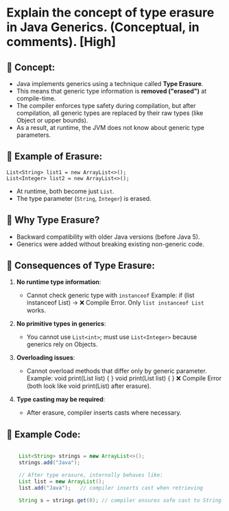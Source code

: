 # Explain the concept of type erasure in Java Generics. (Conceptual, in comments). [High]

## 🔹 Concept:
- Java implements generics using a technique called **Type Erasure**.
- This means that generic type information is **removed ("erased")** at compile-time.
- The compiler enforces type safety during compilation, but after compilation, all generic
  types are replaced by their raw types (like Object or upper bounds).
- As a result, at runtime, the JVM does not know about generic type parameters.

## 🔹 Example of Erasure:
    List<String> list1 = new ArrayList<>();
    List<Integer> list2 = new ArrayList<>();

  - At runtime, both become just `List`.
  - The type parameter (`String`, `Integer`) is erased.

## 🔹 Why Type Erasure?
- Backward compatibility with older Java versions (before Java 5).
- Generics were added without breaking existing non-generic code.

## 🔹 Consequences of Type Erasure:

1. **No runtime type information**:
     - Cannot check generic type with `instanceof`
       Example: if (list instanceof List<String>) → ❌ Compile Error.
       Only `list instanceof List` works.

2. **No primitive types in generics**:
     - You cannot use `List<int>`; must use `List<Integer>` because generics rely on Objects.

3. **Overloading issues**:
     - Cannot overload methods that differ only by generic parameter.
       Example:
         void print(List<String> list) { }
         void print(List<Integer> list) { } 
       ❌ Compile Error (both look like void print(List) after erasure).

4. **Type casting may be required**:
     - After erasure, compiler inserts casts where necessary.

## 🔹 Example Code:

```java

    List<String> strings = new ArrayList<>();
    strings.add("Java");

    // After type erasure, internally behaves like:
    List list = new ArrayList();
    list.add("Java");   // compiler inserts cast when retrieving

    String s = strings.get(0); // compiler ensures safe cast to String


```

